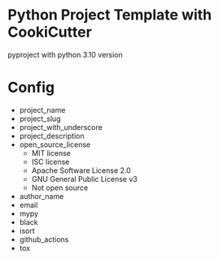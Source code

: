 # Python Project Template with CookiCutter

pyproject with python 3.10 version

# Config
- project_name
- project_slug
- project_with_underscore
- project_description
- open_source_license
    - MIT license
    - ISC license
    - Apache Software License 2.0
    - GNU General Public License v3
    - Not open source
- author_name
- email
- mypy
- black
- isort
- github_actions
- tox